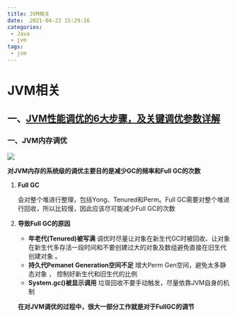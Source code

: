 ```yaml
---
title: JVM相关
date:  2021-04-23 15:29:16  
categories: 
 - Java
 - jvm
tags: 
 - jvm
---
```


# JVM相关

## 一、[JVM性能调优的6大步骤，及关键调优参数详解](https://zhuanlan.zhihu.com/p/222718783)

### 一、JVM内存调优

![](https://gcore.jsdelivr.net/gh/znej/pic/picgo/image-20210423154342856.png)

**对JVM内存的系统级的调优主要目的是减少GC的频率和Full GC的次数**

1. **Full GC**

   会对整个堆进行整理，包括Yong、Tenured和Perm。Full GC需要对整个堆进行回收，所以比较慢，因此应该尽可能减少Full GC的次数

2. **导致Full GC的原因**

   - **年老代(Tenured)被写满**  调优时尽量让对象在新生代GC时被回收、让对象在新生代多存活一段时间和不要创建过大的对象及数组避免直接在旧生代创建对象 。
   - **持久代Pemanet Generation空间不足**  增大Perm Gen空间，避免太多静态对象 ， 控制好新生代和旧生代的比例
   - **System.gc()被显示调用**  垃圾回收不要手动触发，尽量依靠JVM自身的机制

   **在对JVM调优的过程中，很大一部分工作就是对于FullGC的调节**

